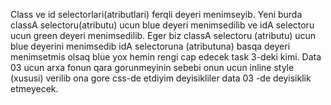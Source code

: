 Class ve id selectorlari(atributlari) ferqli deyeri menimseyib. Yeni burda classA selectoru(atributu) ucun blue deyeri menimsedilib ve idA selectoru ucun green deyeri menimsedilib. Eger biz classA selectoru (atributu) ucun blue deyerini menimsedib idA selectoruna (atributuna) basqa deyeri menimsetmis olsaq blue yox hemin rengi cap edecek task 3-deki kimi. Data 03 ucun arxa fonun qara gorunmeyinin sebebi onun ucun inline style (xususi) verilib ona gore css-de etdiyim deyisikliler data 03 -de deyisiklik etmeyecek.